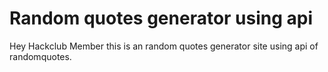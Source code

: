# Random quotes generator using api
 Hey Hackclub Member this is an random quotes generator site using api of randomquotes.
